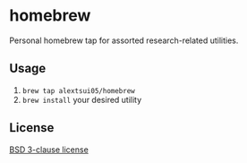 # homebrew

Personal homebrew tap for assorted research-related utilities.

## Usage

1. `brew tap alextsui05/homebrew`
2. `brew install` your desired utility

## License

[BSD 3-clause license](http://opensource.org/licenses/BSD-3-Clause)

